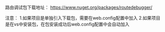 路由调试包下载地址： https://www.nuget.org/packages/routedebugger/

注意：
 1.如果项目是单独引入下载包，需要在web.config配置中加入 <add key="RouteDebugger:Enabled" value="true" />
 2.如果项目是在vs中安装包，在包安装成功后web.config配置中会自动加入 <add key="RouteDebugger:Enabled" value="true" />